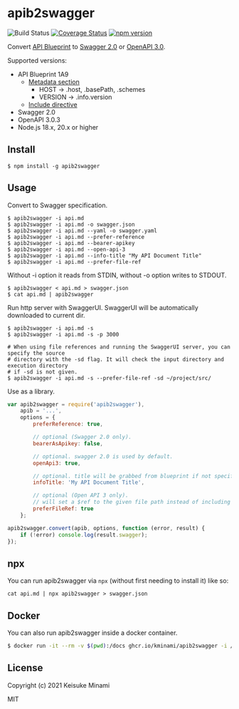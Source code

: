 # apib2swagger

![Build Status](https://github.com/kminami/apib2swagger/actions/workflows/nodejs.yml/badge.svg)
[![Coverage Status](https://coveralls.io/repos/github/kminami/apib2swagger/badge.svg?branch=master)](https://coveralls.io/github/kminami/apib2swagger?branch=master)
[![npm version](https://badge.fury.io/js/apib2swagger.svg)](https://badge.fury.io/js/apib2swagger)

Convert [API Blueprint](https://apiblueprint.org/) to [Swagger 2.0](http://swagger.io/) or [OpenAPI 3.0](https://github.com/OAI/OpenAPI-Specification).

Supported versions:
- API Blueprint 1A9
    - [Metadata section](https://github.com/apiaryio/api-blueprint/blob/master/API%20Blueprint%20Specification.md#def-metadata-section)
        - HOST -> .host, .basePath, .schemes
        - VERSION -> .info.version
    - [Include directive](https://github.com/danielgtaylor/aglio#including-files)
- Swagger 2.0
- OpenAPI 3.0.3
- Node.js 18.x, 20.x or higher

## Install

```
$ npm install -g apib2swagger
```

## Usage

Convert to Swagger specification.
```shell
$ apib2swagger -i api.md
$ apib2swagger -i api.md -o swagger.json
$ apib2swagger -i api.md --yaml -o swagger.yaml
$ apib2swagger -i api.md --prefer-reference
$ apib2swagger -i api.md --bearer-apikey
$ apib2swagger -i api.md --open-api-3
$ apib2swagger -i api.md --info-title "My API Document Title"
$ apib2swagger -i api.md --prefer-file-ref
```

Without -i option it reads from STDIN, without -o option writes to STDOUT.
```shell
$ apib2swagger < api.md > swagger.json
$ cat api.md | apib2swagger
```

Run http server with SwaggerUI.
SwaggerUI will be automatically downloaded to current dir.
```shell
$ apib2swagger -i api.md -s
$ apib2swagger -i api.md -s -p 3000

# When using file references and running the SwaggerUI server, you can specify the source
# directory with the -sd flag. It will check the input directory and execution directory
# if -sd is not given.
$ apib2swagger -i api.md -s --prefer-file-ref -sd ~/project/src/
```

Use as a library.
```javascript
var apib2swagger = require('apib2swagger'),
    apib = '...',
    options = { 
        preferReference: true, 

        // optional (Swagger 2.0 only).
        bearerAsApikey: false,

        // optional. swagger 2.0 is used by default.
        openApi3: true, 

        // optional. title will be grabbed from blueprint if not specified.
        infoTitle: 'My API Document Title', 

        // optional (Open API 3 only). 
        // will set a $ref to the given file path instead of including the file contents.
        preferFileRef: true 
    };

apib2swagger.convert(apib, options, function (error, result) {
    if (!error) console.log(result.swagger);
});
```

## npx

You can run apib2swagger via `npx` (without first needing to install it) like so:
```
cat api.md | npx apib2swagger > swagger.json
```

## Docker
You can also run apib2swagger inside a docker container.

```bash
$ docker run -it --rm -v $(pwd):/docs ghcr.io/kminami/apib2swagger -i /docs/api.md -o /docs/swagger.json
```

## License

Copyright (c) 2021 Keisuke Minami

MIT
